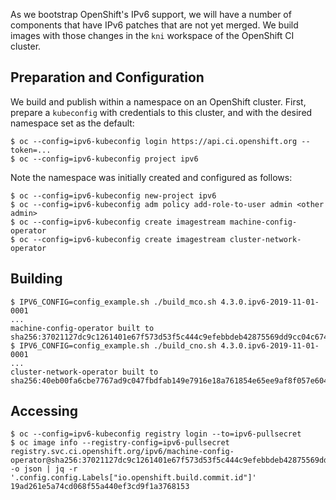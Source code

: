 

As we bootstrap OpenShift's IPv6 support, we will have a number of
components that have IPv6 patches that are not yet merged. We build
images with those changes in the `kni` workspace of the OpenShift CI
cluster.

## Preparation and Configuration

We build and publish within a namespace on an OpenShift
cluster. First, prepare a `kubeconfig` with credentials to this
cluster, and with the desired namespace set as the default:

```
$ oc --config=ipv6-kubeconfig login https://api.ci.openshift.org --token=...
$ oc --config=ipv6-kubeconfig project ipv6
```

Note the namespace was initially created and configured as follows:

```
$ oc --config=ipv6-kubeconfig new-project ipv6
$ oc --config=ipv6-kubeconfig adm policy add-role-to-user admin <other admin>
$ oc --config=ipv6-kubeconfig create imagestream machine-config-operator
$ oc --config=ipv6-kubeconfig create imagestream cluster-network-operator
````

## Building

```
$ IPV6_CONFIG=config_example.sh ./build_mco.sh 4.3.0.ipv6-2019-11-01-0001
...
machine-config-operator built to sha256:37021127dc9c1261401e67f573d53f5c444c9efebbdeb42875569dd9cc04c674
$ IPV6_CONFIG=config_example.sh ./build_cno.sh 4.3.0.ipv6-2019-11-01-0001
...
cluster-network-operator built to sha256:40eb00fa6cbe7767ad9c047fbdfab149e7916e18a761854e65ee9af8f057e604
```

## Accessing

```
$ oc --config=ipv6-kubeconfig registry login --to=ipv6-pullsecret
$ oc image info --registry-config=ipv6-pullsecret registry.svc.ci.openshift.org/ipv6/machine-config-operator@sha256:37021127dc9c1261401e67f573d53f5c444c9efebbdeb42875569dd9cc04c674 -o json | jq -r '.config.config.Labels["io.openshift.build.commit.id"]'
19ad261e5a74cd068f55a440ef3cd9f1a3768153
```
